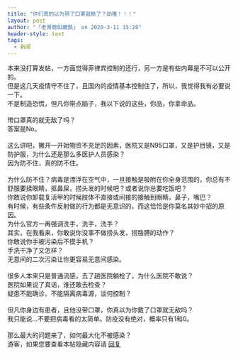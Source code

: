 ```yaml
---
title: "你们真的以为带了口罩就稳了？幼稚！！！"
layout: post
author: "「老哥稳如藏獒」 on 2020-3-11 15:28"
header-style: text
tags:
  - 新闻
---
```


<head>
 <script type="text/javascript">replyreload += ',' + 6384561;</script>
</head>
<body>
 本来没打算发帖，一方面觉得菲律宾控制的还行，另一方是有些内幕是不可以公开的。
 <br> 但是这几天疫情守不住了，且国内的疫情基本控制住了，所以，我觉得我有必要说一下。
 <br> 不是制造恐慌，但凡你带点脑子，我以下说的这些，你品，你拿命品。
 <br> 
 <br> 带口罩真的就无敌了吗？
 <br> 答案是No。
 <br> 
 <br> 这么讲吧，撇开一开始物资不充足的因素，医院又是N95口罩，又是护目镜，又是防护服，为什么还是那么多医护人员感染？
 <br> 因为防不住，真的防不住。
 <br> 
 <br> 为什么防不住？病毒是漂浮在空气中，一旦接触是吸附在你全身范围的，你总有不舒服要揉眼睛，抠鼻屎，捞头发的时候吧？或者说你总要吃饭吧？
 <br> 你敢说你卸载复活甲的时候肢体不直接或间接的接触到眼睛，鼻子，嘴巴？
 <br> 有时候，有些条件反射做的行为都是无意识的，而这恰恰是你莫名其妙中招的原因。
 <br> 为什么官方一再强调洗手，洗手，洗手？
 <br> 其实，在我看来，你敢说你没事不做捞头发，捞胳膊的动作？
 <br> 你敢说你手被污染后不摸手机？
 <br> 手洗干净了又怎样？
 <br> 无意间的二次污染让你更容易无意间感染。
 <br> 
 <br> 很多人本来只是普通流感，去了趟医院躺枪了，为什么医院不敢说？
 <br> 医院如果说了真话，谁还敢去检查？ 
 <br> 疑患不能确诊，不能隔离病毒源，谈何控制？
 <br> 
 <br> 但凡你身边有患者，且他没带口罩，你真以为你戴了口罩就无敌吗？
 <br> 我只能说…不要把病毒看的太简单。防疫没有绝对，概率只有1和0。
 <br> 
 <br> 那么最大的问题来了，如何最大化不被感染？
 <br> 
 <div class="locked">
   游客，如果您要查看本帖隐藏内容请 
  <a href="forum.php?mod=post&amp;action=reply&amp;fid=2&amp;tid=577623" onclick="showWindow('reply', this.href)">回复</a> 
 </div>
 <br> 
 <br> 
 <br> 
 <br> 
 <br> 
 <br> 
 <br>
</body>



